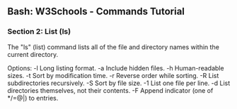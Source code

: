 
## Bash: W3Schools - Commands Tutorial
### Section 2: List (ls)

The "ls" (list) command lists all of the file and directory names within the current directory.

Options:
    -l                           Long listing format.
    -a                           Include hidden files.
    -h                           Human-readable sizes.
    -t                           Sort by modification time.
    -r                           Reverse order while sorting.
    -R                           List subdirectories recursively.
    -S                           Sort by file size.
    -1                           List one file per line.
    -d                           List directories themselves, not their contents.
    -F                           Append indicator (one of */=@|) to entries.
